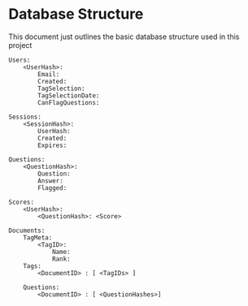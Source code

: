 
# Database Structure

This document just outlines the basic database structure used in this project

```
Users:
    <UserHash>:
        Email:
        Created:
        TagSelection:
        TagSelectionDate:
        CanFlagQuestions:

Sessions:
    <SessionHash>:
        UserHash:
        Created:
        Expires:

Questions:
    <QuestionHash>:
        Question:
        Answer:
        Flagged:

Scores:
    <UserHash>:
        <QuestionHash>: <Score>

Documents:
    TagMeta:
        <TagID>:
            Name:
            Rank:
    Tags:
        <DocumentID> : [ <TagIDs> ]
    
    Questions:
        <DocumentID> : [ <QuestionHashes>]


```